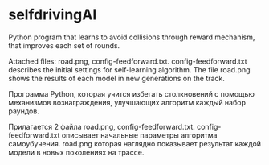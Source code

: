 # selfdrivingAI
Python program that learns to
avoid collisions through reward
mechanism, that improves each
set of rounds.


Attached files: road.png, config-feedforward.txt.
config-feedforward.txt describes the initial settings for self-learning algorithm. 
The file road.png shows the results of each model in new generations on the track.

Программа Python, которая учится избегать
столкновений с помощью механизмов
вознаграждения, улучшающих алгоритм
каждый набор раундов.

Прилагается 2 файла road.png, config-feedforward.txt.
config-feedforward.txt описывает начальные параметры алгоритма самоубучения.
road.png которая наглядно показывает результат каждой модели в новых поколениях на трассе.
